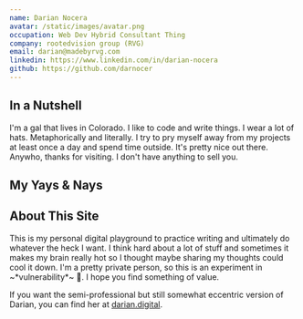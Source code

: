 ```yaml
---
name: Darian Nocera
avatar: /static/images/avatar.png
occupation: Web Dev Hybrid Consultant Thing
company: rootedvision group (RVG)
email: darian@madebyrvg.com
linkedin: https://www.linkedin.com/in/darian-nocera
github: https://github.com/darnocer
---
```


## In a Nutshell

I'm a gal that lives in Colorado. I like to code and write things. I wear a lot of hats. Metaphorically and literally. I try to pry myself away from my projects at least once a day and spend time outside. It's pretty nice out there. Anywho, thanks for visiting. I don't have anything to sell you.

## My Yays & Nays

<ChipWrapper />

## About This Site

This is my personal digital playground to practice writing and ultimately do whatever the heck I want. I think hard about a lot of stuff and sometimes it makes my brain really hot so I thought maybe sharing my thoughts could cool it down. I'm a pretty private person, so this is an experiment in \~\*vulnerability\*\~ 🧪. I hope you find something of value.

If you want the semi-professional but still somewhat eccentric version of Darian, you can find her at [darian.digital](https://darian.digital).
